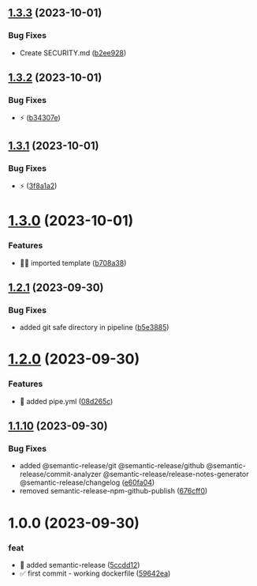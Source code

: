 ## [1.3.3](https://github.com/tomerh2001/git-crypt-pipe/compare/v1.3.2...v1.3.3) (2023-10-01)


### Bug Fixes

* Create SECURITY.md ([b2ee928](https://github.com/tomerh2001/git-crypt-pipe/commit/b2ee92882ac873032df78d1598241f31788f1add))

## [1.3.2](https://github.com/tomerh2001/git-crypt-pipe/compare/v1.3.1...v1.3.2) (2023-10-01)


### Bug Fixes

* :zap: ([b34307e](https://github.com/tomerh2001/git-crypt-pipe/commit/b34307e4524046619f89b4de0ba7ec4b03da4427))

## [1.3.1](https://github.com/tomerh2001/git-crypt-pipe/compare/v1.3.0...v1.3.1) (2023-10-01)


### Bug Fixes

* :zap: ([3f8a1a2](https://github.com/tomerh2001/git-crypt-pipe/commit/3f8a1a2d766ec7b89b2460788cf34105c36f91c9))

# [1.3.0](https://github.com/tomerh2001/git-crypt-pipe/compare/v1.2.1...v1.3.0) (2023-10-01)


### Features

* :technologist: imported template ([b708a38](https://github.com/tomerh2001/git-crypt-pipe/commit/b708a389784b462824c4c50bf23c51ba2ed11b91))

## [1.2.1](https://github.com/tomerh2001/git-crypt-pipe/compare/v1.2.0...v1.2.1) (2023-09-30)


### Bug Fixes

* added git safe directory in pipeline ([b5e3885](https://github.com/tomerh2001/git-crypt-pipe/commit/b5e3885d8eb119542a41deddca2e53d7b79bab4c))

# [1.2.0](https://github.com/tomerh2001/git-crypt-pipe/compare/v1.1.10...v1.2.0) (2023-09-30)


### Features

* :page_facing_up: added pipe.yml ([08d265c](https://github.com/tomerh2001/git-crypt-pipe/commit/08d265c9946e00a3152fd20ce6870875b39884ea))

## [1.1.10](https://github.com/tomerh2001/git-crypt-pipe/compare/v1.1.9...v1.1.10) (2023-09-30)


### Bug Fixes

* added @semantic-release/git @semantic-release/github @semantic-release/commit-analyzer @semantic-release/release-notes-generator @semantic-release/changelog ([e60fa04](https://github.com/tomerh2001/git-crypt-pipe/commit/e60fa04ae5b9540c3dc46aad6299d6bc4383d6a8))
* removed semantic-release-npm-github-publish ([676cff0](https://github.com/tomerh2001/git-crypt-pipe/commit/676cff0ab93397d7a5a54a5039b8390d2d42341c))

# 1.0.0 (2023-09-30)


### feat

* :rocket: added semantic-release ([5ccdd12](https://github.com/tomerh2001/git-crypt-pipe/commit/5ccdd12167ff6f9009888bb8749beae34563a536))
* :white_check_mark: first commit - working dockerfile ([59642ea](https://github.com/tomerh2001/git-crypt-pipe/commit/59642ea3a5cd1fbb902c4fb9df2f957bb1244bcd))
